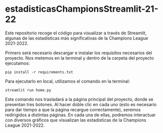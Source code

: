 # estadisticasChampionsStreamlit-21-22
Este repositorio recoge el código para visualizar a través de Streamlit, algunas de las estadísticas más significativas de la Champions League 2021-2022.

Primero será necesario descargar e instalar los requisitos necesarios del proyecto. Nos metemos en la terminal y dentro de la carpeta del proyecto ejecutamos:

```
pip install -r requirements.txt
```

Para ejecutarlo en local, utilizamos el comando en la terminal:
```
streamlit run home.py
```

Este comando nos trasladará a la página principal del proyecto, donde se presentan tres botones. Al hacer doble clic en cada uno (esto es necesario para dar tiempo a que la página recargue correctamente), seremos redirigidos a distintas páginas. En cada una de ellas, podremos interactuar con diversos gráficos que visualizan las estadísticas de la Champions League 2021-2022.
